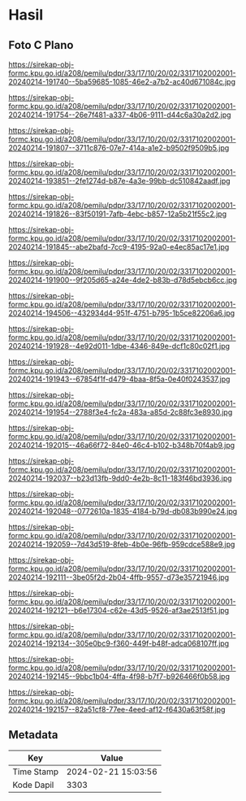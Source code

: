 # Hasil

## Foto C Plano

https://sirekap-obj-formc.kpu.go.id/a208/pemilu/pdpr/33/17/10/20/02/3317102002001-20240214-191740--5ba59685-1085-46e2-a7b2-ac40d671084c.jpg

https://sirekap-obj-formc.kpu.go.id/a208/pemilu/pdpr/33/17/10/20/02/3317102002001-20240214-191754--26e7f481-a337-4b06-9111-d44c6a30a2d2.jpg

https://sirekap-obj-formc.kpu.go.id/a208/pemilu/pdpr/33/17/10/20/02/3317102002001-20240214-191807--3711c876-07e7-414a-a1e2-b9502f9509b5.jpg

https://sirekap-obj-formc.kpu.go.id/a208/pemilu/pdpr/33/17/10/20/02/3317102002001-20240214-193851--2fe1274d-b87e-4a3e-99bb-dc510842aadf.jpg

https://sirekap-obj-formc.kpu.go.id/a208/pemilu/pdpr/33/17/10/20/02/3317102002001-20240214-191826--83f50191-7afb-4ebc-b857-12a5b21f55c2.jpg

https://sirekap-obj-formc.kpu.go.id/a208/pemilu/pdpr/33/17/10/20/02/3317102002001-20240214-191845--abe2bafd-7cc9-4195-92a0-e4ec85ac17e1.jpg

https://sirekap-obj-formc.kpu.go.id/a208/pemilu/pdpr/33/17/10/20/02/3317102002001-20240214-191900--9f205d65-a24e-4de2-b83b-d78d5ebcb6cc.jpg

https://sirekap-obj-formc.kpu.go.id/a208/pemilu/pdpr/33/17/10/20/02/3317102002001-20240214-194506--432934d4-951f-4751-b795-1b5ce82206a6.jpg

https://sirekap-obj-formc.kpu.go.id/a208/pemilu/pdpr/33/17/10/20/02/3317102002001-20240214-191928--4e92d011-1dbe-4346-849e-dcf1c80c02f1.jpg

https://sirekap-obj-formc.kpu.go.id/a208/pemilu/pdpr/33/17/10/20/02/3317102002001-20240214-191943--67854f1f-d479-4baa-8f5a-0e40f0243537.jpg

https://sirekap-obj-formc.kpu.go.id/a208/pemilu/pdpr/33/17/10/20/02/3317102002001-20240214-191954--2788f3e4-fc2a-483a-a85d-2c88fc3e8930.jpg

https://sirekap-obj-formc.kpu.go.id/a208/pemilu/pdpr/33/17/10/20/02/3317102002001-20240214-192015--46a66f72-84e0-46c4-b102-b348b70f4ab9.jpg

https://sirekap-obj-formc.kpu.go.id/a208/pemilu/pdpr/33/17/10/20/02/3317102002001-20240214-192037--b23d13fb-9dd0-4e2b-8c11-183f46bd3936.jpg

https://sirekap-obj-formc.kpu.go.id/a208/pemilu/pdpr/33/17/10/20/02/3317102002001-20240214-192048--0772610a-1835-4184-b79d-db083b990e24.jpg

https://sirekap-obj-formc.kpu.go.id/a208/pemilu/pdpr/33/17/10/20/02/3317102002001-20240214-192059--7d43d519-8feb-4b0e-96fb-959cdce588e9.jpg

https://sirekap-obj-formc.kpu.go.id/a208/pemilu/pdpr/33/17/10/20/02/3317102002001-20240214-192111--3be05f2d-2b04-4ffb-9557-d73e35721946.jpg

https://sirekap-obj-formc.kpu.go.id/a208/pemilu/pdpr/33/17/10/20/02/3317102002001-20240214-192121--b6e17304-c62e-43d5-9526-af3ae2513f51.jpg

https://sirekap-obj-formc.kpu.go.id/a208/pemilu/pdpr/33/17/10/20/02/3317102002001-20240214-192134--305e0bc9-f360-449f-b48f-adca068107ff.jpg

https://sirekap-obj-formc.kpu.go.id/a208/pemilu/pdpr/33/17/10/20/02/3317102002001-20240214-192145--9bbc1b04-4ffa-4f98-b7f7-b926466f0b58.jpg

https://sirekap-obj-formc.kpu.go.id/a208/pemilu/pdpr/33/17/10/20/02/3317102002001-20240214-192157--82a51cf8-77ee-4eed-af12-f6430a63f58f.jpg


## Metadata

| Key        | Value               |
| ---------- | ------------------- |
| Time Stamp | 2024-02-21 15:03:56 |
| Kode Dapil | 3303                |



